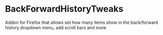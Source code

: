 BackForwardHistoryTweaks
========================

Addon for Firefox that allows set how many items show in the back/forward history dropdown menu, add scroll bars and more
